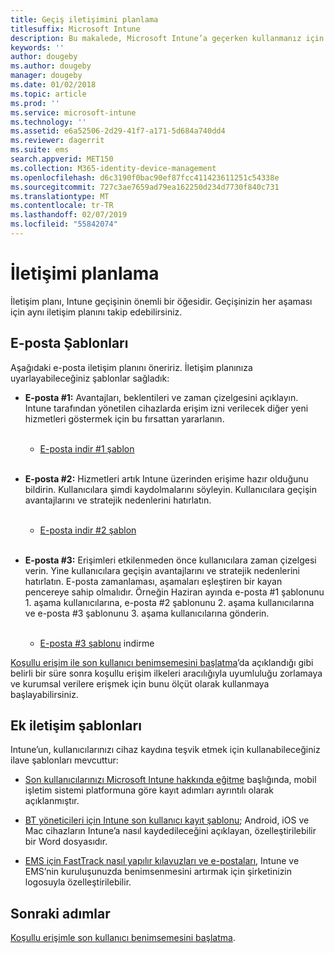 ```yaml
---
title: Geçiş iletişimini planlama
titlesuffix: Microsoft Intune
description: Bu makalede, Microsoft Intune’a geçerken kullanmanız için bir geçiş iletişim planı ve stratejisi sağlanmaktadır.
keywords: ''
author: dougeby
ms.author: dougeby
manager: dougeby
ms.date: 01/02/2018
ms.topic: article
ms.prod: ''
ms.service: microsoft-intune
ms.technology: ''
ms.assetid: e6a52506-2d29-41f7-a171-5d684a740dd4
ms.reviewer: dagerrit
ms.suite: ems
search.appverid: MET150
ms.collection: M365-identity-device-management
ms.openlocfilehash: d6c3190f0bac90ef87fcc411423611251c54338e
ms.sourcegitcommit: 727c3ae7659ad79ea162250d234d7730f840c731
ms.translationtype: MT
ms.contentlocale: tr-TR
ms.lasthandoff: 02/07/2019
ms.locfileid: "55842074"
---
```

# <a name="plan-communications"></a>İletişimi planlama

İletişim planı, Intune geçişinin önemli bir öğesidir. Geçişinizin her aşaması için aynı iletişim planını takip edebilirsiniz.

## <a name="email-templates"></a>E-posta Şablonları

Aşağıdaki e-posta iletişim planını öneririz. İletişim planınıza uyarlayabileceğiniz şablonlar sağladık:

-   **E-posta \#1:** Avantajları, beklentileri ve zaman çizelgesini açıklayın. Intune tarafından yönetilen cihazlarda erişim izni verilecek diğer yeni hizmetleri göstermek için bu fırsattan yararlanın.<br/><br/>


    -   [E-posta indir \#1 şablon](https://gallery.technet.microsoft.com/Intune-migration-guide-end-e3209b35)
<br></br>

-   **E-posta \#2:** Hizmetleri artık Intune üzerinden erişime hazır olduğunu bildirin. Kullanıcılara şimdi kaydolmalarını söyleyin. Kullanıcılara geçişin avantajlarını ve stratejik nedenlerini hatırlatın.<br/><br/>


    -   [E-posta indir \#2 şablon](https://gallery.technet.microsoft.com/Intune-migration-guide-end-a9d25eb5)
<br></br>

-   **E-posta \#3:** Erişimleri etkilenmeden önce kullanıcılara zaman çizelgesi verin. Yine kullanıcılara geçişin avantajlarını ve stratejik nedenlerini hatırlatın. E-posta zamanlaması, aşamaları eşleştiren bir kayan pencereye sahip olmalıdır. Örneğin Haziran ayında e-posta \#1 şablonunu 1. aşama kullanıcılarına, e-posta \#2 şablonunu 2. aşama kullanıcılarına ve e-posta \#3 şablonunu 3. aşama kullanıcılarına gönderin.<br/><br/>

    -   [E-posta \#3 şablonu](https://gallery.technet.microsoft.com/Intune-migration-guide-end-831521b5) indirme

[Koşullu erişim ile son kullanıcı benimsemesini başlatma](migration-guide-drive-adoption.md)’da açıklandığı gibi belirli bir süre sonra koşullu erişim ilkeleri aracılığıyla uyumluluğu zorlamaya ve kurumsal verilere erişmek için bunu ölçüt olarak kullanmaya başlayabilirsiniz.

## <a name="additional-communication-templates"></a>Ek iletişim şablonları

Intune’un, kullanıcılarınızı cihaz kaydına teşvik etmek için kullanabileceğiniz ilave şablonları mevcuttur:

-   [Son kullanıcılarınızı Microsoft Intune hakkında eğitme](end-user-educate.md) başlığında, mobil işletim sistemi platformuna göre kayıt adımları ayrıntılı olarak açıklanmıştır.

-   [BT yöneticileri için Intune son kullanıcı kayıt şablonu](https://gallery.technet.microsoft.com/End-user-Intune-enrollment-55dfd64a); Android, iOS ve Mac cihazların Intune’a nasıl kaydedileceğini açıklayan, özelleştirilebilir bir Word dosyasıdır.

-   [EMS için FastTrack nasıl yapılır kılavuzları ve e-postaları](https://gallery.technet.microsoft.com/FastTrack-for-EMS-How-To-f170da4c), Intune ve EMS’nin kuruluşunuzda benimsenmesini artırmak için şirketinizin logosuyla özelleştirilebilir.

## <a name="next-steps"></a>Sonraki adımlar

[Koşullu erişimle son kullanıcı benimsemesini başlatma](migration-guide-drive-adoption.md).
